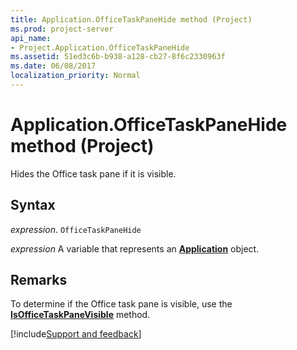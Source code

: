 ```yaml
---
title: Application.OfficeTaskPaneHide method (Project)
ms.prod: project-server
api_name:
- Project.Application.OfficeTaskPaneHide
ms.assetid: 51ed3c6b-b938-a128-cb27-8f6c2330963f
ms.date: 06/08/2017
localization_priority: Normal
---
```



# Application.OfficeTaskPaneHide method (Project)

Hides the Office task pane if it is visible.


## Syntax

_expression_. `OfficeTaskPaneHide`

_expression_ A variable that represents an **[Application](Project.Application.md)** object.


## Remarks

To determine if the Office task pane is visible, use the  **[IsOfficeTaskPaneVisible](Project.Application.IsOfficeTaskPaneVisible.md)** method.

[!include[Support and feedback](~/includes/feedback-boilerplate.md)]
